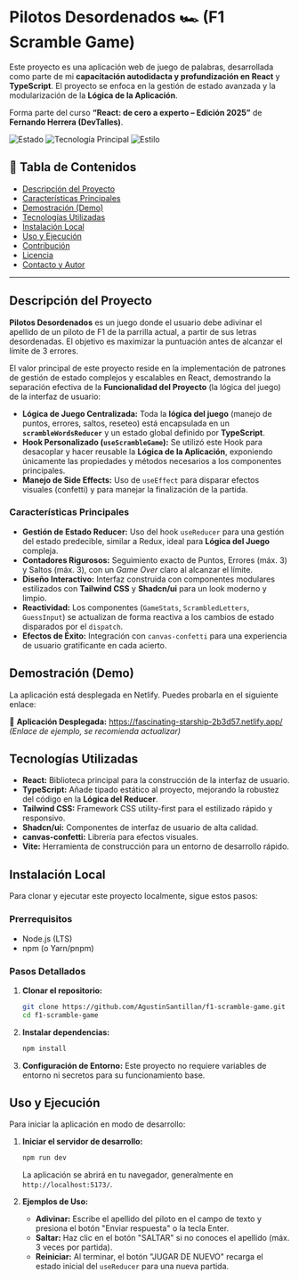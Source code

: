 # Pilotos Desordenados 🏎️ (F1 Scramble Game)

Este proyecto es una aplicación web de juego de palabras, desarrollada como parte de mi **capacitación autodidacta y profundización en React** y **TypeScript**. El proyecto se enfoca en la gestión de estado avanzada y la modularización de la **Lógica de la Aplicación**.

Forma parte del curso **“React: de cero a experto – Edición 2025”** de **Fernando Herrera (DevTalles)**.

![Estado](https://img.shields.io/badge/Estado-Finalizado-success)
![Tecnología Principal](https://img.shields.io/badge/Framework-React%20%26%20TS-blue)
![Estilo](https://img.shields.io/badge/Estilo-Tailwind%20CSS-06B6D4)

## 📝 Tabla de Contenidos

- [Descripción del Proyecto](#descripción-del-proyecto)
- [Características Principales](#características-principales)
- [Demostración (Demo)](#demostración-demo)
- [Tecnologías Utilizadas](#tecnologías-utilizadas)
- [Instalación Local](#instalación-local)
- [Uso y Ejecución](#uso-y-ejecución)
- [Contribución](#contribución)
- [Licencia](#licencia)
- [Contacto y Autor](#contacto-y-autor)

---

## Descripción del Proyecto

**Pilotos Desordenados** es un juego donde el usuario debe adivinar el apellido de un piloto de F1 de la parrilla actual, a partir de sus letras desordenadas. El objetivo es maximizar la puntuación antes de alcanzar el límite de 3 errores.

El valor principal de este proyecto reside en la implementación de patrones de gestión de estado complejos y escalables en React, demostrando la separación efectiva de la **Funcionalidad del Proyecto** (la lógica del juego) de la interfaz de usuario:

* **Lógica de Juego Centralizada:** Toda la **lógica del juego** (manejo de puntos, errores, saltos, reseteo) está encapsulada en un **`scrambleWordsReducer`** y un estado global definido por **TypeScript**.
* **Hook Personalizado (`useScrambleGame`):** Se utilizó este Hook para desacoplar y hacer reusable la **Lógica de la Aplicación**, exponiendo únicamente las propiedades y métodos necesarios a los componentes principales.
* **Manejo de Side Effects:** Uso de `useEffect` para disparar efectos visuales (confetti) y para manejar la finalización de la partida.

### Características Principales

* **Gestión de Estado Reducer:** Uso del hook `useReducer` para una gestión del estado predecible, similar a Redux, ideal para **Lógica del Juego** compleja.
* **Contadores Rigurosos:** Seguimiento exacto de Puntos, Errores (máx. 3) y Saltos (máx. 3), con un *Game Over* claro al alcanzar el límite.
* **Diseño Interactivo:** Interfaz construida con componentes modulares estilizados con **Tailwind CSS** y **Shadcn/ui** para un look moderno y limpio.
* **Reactividad:** Los componentes (`GameStats`, `ScrambledLetters`, `GuessInput`) se actualizan de forma reactiva a los cambios de estado disparados por el `dispatch`.
* **Efectos de Éxito:** Integración con `canvas-confetti` para una experiencia de usuario gratificante en cada acierto.

## Demostración (Demo)

La aplicación está desplegada en Netlify. Puedes probarla en el siguiente enlace:

🔗 **Aplicación Desplegada:** https://fascinating-starship-2b3d57.netlify.app/ *(Enlace de ejemplo, se recomienda actualizar)*

## Tecnologías Utilizadas

* **React:** Biblioteca principal para la construcción de la interfaz de usuario.
* **TypeScript:** Añade tipado estático al proyecto, mejorando la robustez del código en la **Lógica del Reducer**.
* **Tailwind CSS:** Framework CSS utility-first para el estilizado rápido y responsivo.
* **Shadcn/ui:** Componentes de interfaz de usuario de alta calidad.
* **canvas-confetti:** Librería para efectos visuales.
* **Vite:** Herramienta de construcción para un entorno de desarrollo rápido.

## Instalación Local

Para clonar y ejecutar este proyecto localmente, sigue estos pasos:

### Prerrequisitos

* Node.js (LTS)
* npm (o Yarn/pnpm)

### Pasos Detallados

1.  **Clonar el repositorio:**
    ```bash
    git clone https://github.com/AgustinSantillan/f1-scramble-game.git
    cd f1-scramble-game
    ```

2.  **Instalar dependencias:**
    ```bash
    npm install
    ```

3.  **Configuración de Entorno:**
    Este proyecto no requiere variables de entorno ni secretos para su funcionamiento base.

## Uso y Ejecución

Para iniciar la aplicación en modo de desarrollo:

1.  **Iniciar el servidor de desarrollo:**
    ```bash
    npm run dev
    ```
    La aplicación se abrirá en tu navegador, generalmente en `http://localhost:5173/`.

2.  **Ejemplos de Uso:**
    * **Adivinar:** Escribe el apellido del piloto en el campo de texto y presiona el botón "Enviar respuesta" o la tecla Enter.
    * **Saltar:** Haz clic en el botón "SALTAR" si no conoces el apellido (máx. 3 veces por partida).
    * **Reiniciar:** Al terminar, el botón "JUGAR DE NUEVO" recarga el estado inicial del `useReducer` para una nueva partida.
